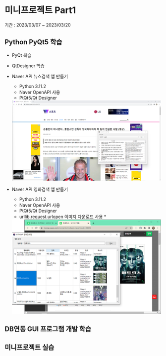 # 미니프로젝트 Part1
기간 : 2023/03/07 ~ 2023/03/20

## Python PyQt5 학습
- PyQt 복습
- QtDesigner 학습
- Naver API 뉴스검색 앱 만들기
  - Python 3.11.2
  - Naver OpenAPI 사용
  - PtQt5/Qt Designer
  <!-- HTML 주석
  ![네이버뉴스앱](https://github.com/llsuzn/Mini_Projects/blob/main/images/naver_news.png?raw=true)
  -->
  <img src="https://github.com/llsuzn/Mini_Projects/blob/main/images/naver_news2.png?raw=true" width=800 />

- Naver API 영화검색 앱 만들기 
  - Python 3.11.2
  - Naver OpenAPI 사용
  - PtQt5/Qt Designer
  - urllib.request.urlopen 이미지 다운로드 사용 *
  <img src="https://github.com/llsuzn/Mini_Projects/blob/main/images/naver_movie.png?raw=true" width=800 /> 
  

## DB연동 GUI 프로그램 개발 학습

## 미니프로젝트 실습
